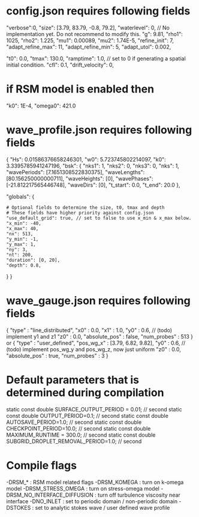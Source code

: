 # config.json requires following fields
"verbose":0,
"size": [3.79, 83.79, -0.8, 79.2],
"waterlevel": 0, // No implementation yet. Do not recommend to modify this.
"g": 9.81,
"rho1": 1025,
"rho2": 1.225,
"mu1": 0.00089,
"mu2": 1.74E-5,
"refine_init": 7,
"adapt_refine_max": 11,
"adapt_refine_min": 5,
"adapt_utol": 0.002,

"t0": 0.0,
"tmax": 130.0,
"ramptime": 1.0, // set to 0 if generating a spatial initial condition.
"cfl": 0.1,
"drift_velocity": 0,

# if RSM model is enabled then
"k0": 1E-4,
"omega0": 421.0

# wave_profile.json requires following fields
{
  "Hs": 0.01586376658246301,
  "w0": 5.723745802214097,
  "k0": 3.3395785941247196,
  "bsk": {
    "nks1": 1,
    "nks2": 0,
    "nks3": 0,
    "nks": 1,
    "wavePeriods": [7.1651308522830375],
    "waveLengths": [80.156250000000711],
    "waveHeights": [0],
    "wavePhases": [-21.812217565446748],
    "waveDirs": [0],
    "t_start": 0.0,
    "t_end": 20.0
  },

  "globals": {
    
	
	# Optional fields to determine the size, t0, tmax and depth
	# These fields have higher priority against config.json
	"use_default_grid": true, // set to false to use x_min & x_max below.
    "x_min": -40,
    "x_max": 40,
    "nx": 513,
    "y_min": -1,
    "y_max": 1,
    "ny": 3,
    "nt": 200,
	"duration": [0, 20],
	"depth": 0.8,
  }
}

# wave_gauge.json requires following fields
{
	"type" : "line_distributed",
	"x0" : 0.0,
	"x1" : 1.0,
  "y0" : 0.6, // (todo) implement y1 and z1
	"z0" : 0.0,
	"absolute_pos" : false,
	"num_probes" : 513
}
or
{
	"type" : "user_defined",
	"pos_wg_x" : [3.79, 6.82, 9.82],
  "y0" : 0.6, // (todo) implement pos_wg_y and pos_wg_z, now just uniform
	"z0" : 0.0,
	"absolute_pos" : true,
	"num_probes" : 3
}

# Default parameters that is determined during compilation
static const double SURFACE_OUTPUT_PERIOD = 0.01; // second
static const double OUTPUT_PERIOD=0.1; // second
static const double AUTOSAVE_PERIOD=1.0; // second
static const double CHECKPOINT_PERIOD=10.0; // second
static const double MAXIMUM_RUNTIME = 300.0; // second
static const double SUBGRID_DROPLET_REMOVAL_PERIOD=1.0; // second

# Compile flags
-DRSM_* : RSM model related flags
-DRSM_KOMEGA : turn on k-omega model
-DRSM_STRESS_OMEGA : turn on stress-omega model
-DRSM_NO_INTERFACE_DIFFUSION : turn off turbulence viscosity near interface
-DNO_INLET : set to periodic domain / non-periodic domain
-DSTOKES : set to analytic stokes wave / user defined wave profile